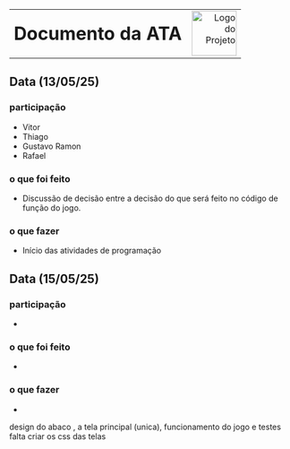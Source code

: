 <table style="width: 100%;">
  <tr>
    <td style="vertical-align: middle; padding-right: 10px;">
      <h1 style="margin: 0;">Documento da ATA</h1>
    </td>
    <td style="vertical-align: middle; text-align: right;">
      <img src="imagens/logo.png" alt="Logo do Projeto" width="80">
    </td>
  </tr>
</table>

## Data (13/05/25)
### participação
- Vitor
- Thiago
- Gustavo Ramon
- Rafael
### o que foi feito
- Discussão de decisão entre a decisão do que será feito no código de função do jogo.
### o que fazer
- Início das atividades de programação

## Data (15/05/25)
### participação
-
### o que foi feito
- 
### o que fazer
- 
design do abaco ,  a tela principal (unica), funcionamento do jogo e testes
falta criar os css das telas